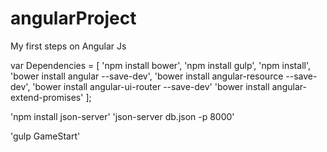 # angularProject
My first steps on Angular Js

var Dependencies = [
  'npm install bower',
  'npm install gulp',
  'npm install',
  'bower install angular --save-dev',
  'bower install angular-resource --save-dev',
  'bower install angular-ui-router --save-dev'
  'bower install angular-extend-promises'
];

<!-- RUN THE API -->
'npm install json-server'
'json-server db.json -p 8000'

<!-- RUN THE UI -->
'gulp GameStart'
